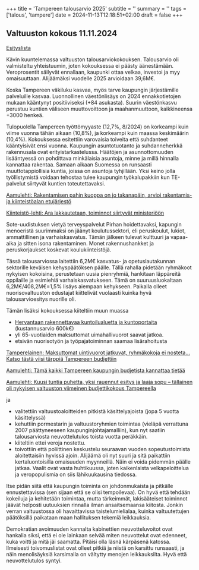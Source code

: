 +++
title = 'Tampereen talousarvio 2025'
subtitle = ''
summary = ''
tags = ['talous', 'tampere']
date = 2024-11-13T12:18:51+02:00
draft = false
+++

## Valtuuston kokous 11.11.2024

[Esityslista](https://tampere.cloudnc.fi/fi-FI/Toimielimet/Kaupunginvaltuusto/Kokous_11112024)

Kävin kuuntelemassa valtuuston talousarviokokouksen. Talousarvio oli valmisteltu yhteistuumin, joten kokouksessa ei päästy äänestämään. Veroprosentit säilyvät ennallaan, kaupunki ottaa velkaa, investoi ja myy omaisuuttaan. Alijäämäksi vuodelle 2025 arvioidaan 39,6M€.

Koska Tampereen väkiluku kasvaa, myös tarve kaupungin järjestämille palveluille kasvaa. Luonnollinen väestönlisäys on 2024 ennakkotietojen mukaan kääntynyt positiiviseksi (+84 asukasta). Suurin väestönkasvu perustuu kuntien väliseen muuttovoittoon ja maahanmuuttoon, kaikkineensa +3000 henkeä.

Tulopuolella Tampereen työttömyyaste (12,7%, 8/2024) on korkeampi kuin viime vuonna tähän aikaan (10,8%), ja korkeampi kuin maassa keskimäärin (10,4%). Kokouksessa esitettiin varovaisia toiveita että suhdanteet kääntyisivät ensi vuonna. Kaupungin asuntotuotanto ja suhdanneherkkä rakennusala ovat erityistarkastelussa. Häätöjen ja asunnottomuuden lisääntyessä on pohdittava minkälaisia asuntoja, minne ja millä hinnalla kannattaa rakentaa. Samaan aikaan Suomessa on runsaasti muuttotappiollisia kuntia, joissa on asuntoja tyhjillään. Yksi keino jolla työllistymistä voidaan tehostaa tulee kaupungin työkalupakkiin kun TE-palvelut siirtyvät kuntien toteutettavaksi.

[Aamulehti: Rakentamisen pahin kuoppa on jo takanapäin, arvioi rakentamis- ja kiinteistöalan etujärjestö](https://www.aamulehti.fi/talous/art-2000010686927.html)

[Kiinteistö-lehti: Ara lakkautetaan, toiminnot siirtyvät ministeriöön](https://www.kiinteistolehti.fi/ara-lakkautetaan-toiminnot-siirtyvat-ministerioon)

Sote-uudistuksen vietyä terveyspalvelut Pirhan hoidettavaksi, kapungin menoeristä suurimmaksi on jäänyt koulutussektori, eli peruskoulut, lukiot, ammattillinen ja varhaiskasvatus. Tämän jälkeen tulevat kulttuuri ja vapaa-aika ja sitten isona rakentaminen. Monet rakennushankket ja peruskorjaukset koskevat koulukiinteistöjä.

Tässä talousarviossa laitettiin 6,2M€ kasvatus- ja opetuslautakunnan sektorille keväisen kehyspäätöksen päälle. Tällä rahalla pidetään ryhmäkoot nykyisen kokoisina, perustetaan uusia pienryhmiä, hankitaan läppäreitä oppilaille ja esimiehiä varhaiskasvatukseen. Tämä on suuruusluokaltaan 6,2M€/408,2M€=1,5% lisäys aiempaan kehykseen. Paikalla olleet nuorisovaltuuston edustajat kiittelivät vuolaasti kuinka hyvä talousarvioesitys nuorille oli.


Tämän lisäksi kokouksessa kiiteltiin muun muassa

- [Hervantaan rakennettavaa kuntoilualuetta ja kuntoportaita](https://www.aamulehti.fi/tampere/art-2000010460431.html) (kustannusarvio 600k€)
- yli 65-vuotiaiden maksuttomat uimahallivuorot saavat jatkoa.
- etsivän nuorisotyön ja työpajatoiminnan saamaa lisärahoitusta

[Tamperelainen: Maksuttomat uintivuorot jatkuvat, ryhmäkokoja ei nosteta... Katso tästä viisi tärppiä Tampereen budjettiin](https://www.tamperelainen.fi/paikalliset/8004762)

[Aamulehti: Tämä kaikki Tampereen kaupungin budjetista kannattaa tietää](https://www.aamulehti.fi/tampere/art-2000010775412.html)

[Aamulehti: Kuusi tuntia puhetta, yksi rauennut esitys ja laaja sopu – tällainen oli nykyisen valtuuston viimeinen budjettikokous Tampereella](https://www.aamulehti.fi/tampere/art-2000010826306.html)

ja

- valitettiin valtuustoaloitteiden pitkistä käsittelyajoista (jopa 5 vuotta käsittelyssä)
- kehuttiin pormestarin ja valtuustoryhmien toimintaa (vieläpä verrattuna 2007 päättyneeseen kaupunginjohtajamalliin), kun nyt saatiin talousarviosta neuvottelutulos toista vuotta peräkkäin.
- kiiteltiin ettei veroja nostettu.
- toivottiin että poliittinen keskustelu seuraavan vuoden sopeutustoimista aloitettaisiin hyvissä ajoin. Alijäämä oli nyt suuri ja sitä paikattiin kertaluontoisilla omaisuuden myynneillä. Näin ei voida pidemmän päälle jatkaa. Vaalit ovat vasta huhtikuussa, joten kaikenlaista velkapeloittelua ja veropopulismia on siis lähikuukausina tiedossa.


Itse pidän siitä että kaupungin toiminta on johdonmukaista ja pitkälle ennustettavissa (sen sijaan että se olisi tempoilevaa). On hyvä että tehdään kokeiluja ja kehitetään toimintaa, mutta tärkeimmät, lakisääteiset toiminnot jäävät helposti uutuuksien rinnalla ilman ansaitsemaansa kiitosta. Jonkin verran valtuustossa oli havaittavissa taistelumielialaa, kuinka valtuutettujen päätöksillä paikataan maan hallituksen tekemiä leikkauksia. 

Demokratian avoimuuden kannalta kabinettien neuvotteluvoitot ovat hankalia siksi, että ei ole lainkaan selvää miten neuvottelut ovat edenneet, kuka voitti ja mitä jäi saamatta. Pitäisi olla läsnä kärpäsenä katossa. Ilmeisesti toivomuslistat ovat olleet pitkiä ja niistä on karsittu runsaasti, ja näin menolisäyksiä karsimalla on vältytty menojen leikkauksilta. Hyvä että neuvottelutulos syntyi.